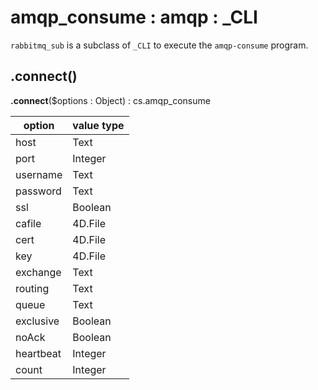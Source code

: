 # amqp_consume : amqp : \_CLI

`rabbitmq_sub` is a subclass of `_CLI` to execute the `amqp-consume` program. 

## .connect() 

**.connect**($options : Object) : cs.amqp_consume

|option|value type|
|-|-|
|host|Text|
|port|Integer|
|username|Text|
|password|Text|
|ssl|Boolean|
|cafile|4D.File|
|cert|4D.File|
|key|4D.File|
|exchange|Text|
|routing|Text|
|queue|Text|
|exclusive|Boolean|
|noAck|Boolean|
|heartbeat|Integer|
|count|Integer|
